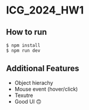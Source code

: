 # ICG_2024_HW1

## How to run 
```
$ npm install
$ npm run dev
```

## Additional Features
- Object hierachy
- Mouse event (hover/click)
- Texutre
- Good UI 🙃

